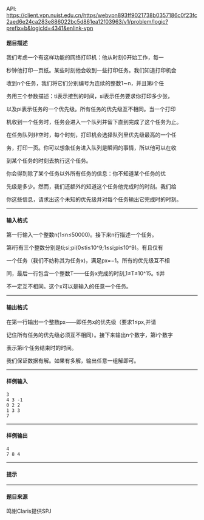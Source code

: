 API: https://client.vpn.nuist.edu.cn/https/webvpn893ff9021738b0357186c0f23fc2aed6e24ca283e886022bc5d861ea12f03963/v1/problem/logic?prefix=b&logicId=4341&enlink-vpn

#### 题目描述

我们考虑一个有这样功能的网络打印机：他从时刻0开始工作，每一

秒钟他打印一页纸。某些时刻他会收到一些打印任务。我们知道打印机会

收到n个任务，我们将它们分别编号为连续的整数1∼n，并且第i个任

务用三个参数描述：ti表示接到的时间，si表示任务要求你打印多少张，

以及pi表示任务的一个优先级。所有任务的优先级互不相同。当一个打印

机收到一个任务时，任务会进入一个队列并留下直到完成了这个任务为止。

在任务队列非空时，每个时刻，打印机会选择队列里优先级最高的一个任

务，打印一页。你可以想象任务进入队列是瞬间的事情，所以他可以在收

到某个任务的时刻去执行这个任务。

你会得到除了某个任务以外所有任务的信息：你不知道某个任务的优

先级是多少。然而，我们还额外的知道这个任务他完成时的时刻。我们给

你这些信息，请求出这个未知的优先级并对每个任务输出它完成时的时刻。

---

#### 输入格式

第一行输入一个整数n(1≤n≤50000)。接下来n行描述一个任务。

第i行有三个整数分别是ti;si;pi(0≤ti≤10^9;1≤si;pi≤10^9)。有且仅有

一个任务（我们不妨称其为任务x)，满足px=−1。所有的优先级互不相

同，最后一行包含一个整数T——任务x完成的时刻,1≤T≤10^15。ti并

不一定互不相同。这个x可以是输入的任意一个任务。

---

#### 输出格式

在第一行输出一个整数px——即任务x的优先级（要求1≤px,并请

记住所有任务的优先级必须互不相同）。接下来输出n个数字，第i个数字

表示第i个任务结束时的时间。

我们保证数据有解。如果有多解，输出任意一组解即可。

---

#### 样例输入
```
3
4 3 -1
0 2 2
1 3 3
7
```

---

#### 样例输出
```
4
7 8 4
```

---

#### 提示

---

#### 题目来源

鸣谢Claris提供SPJ